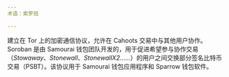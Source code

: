 ```yaml
---
术语：索罗班

---
```

建立在 Tor 上的加密通信协议，允许在 Cahoots 交易中与其他用户协作。Soroban 是由 Samourai 钱包团队开发的，用于促进希望参与协作交易（*Stowaway*、*Stonewall*、*StonewallX2*......）的用户之间交换部分签名比特币交易（PSBT）。该协议用于 Samourai 钱包应用程序和 Sparrow 钱包软件。